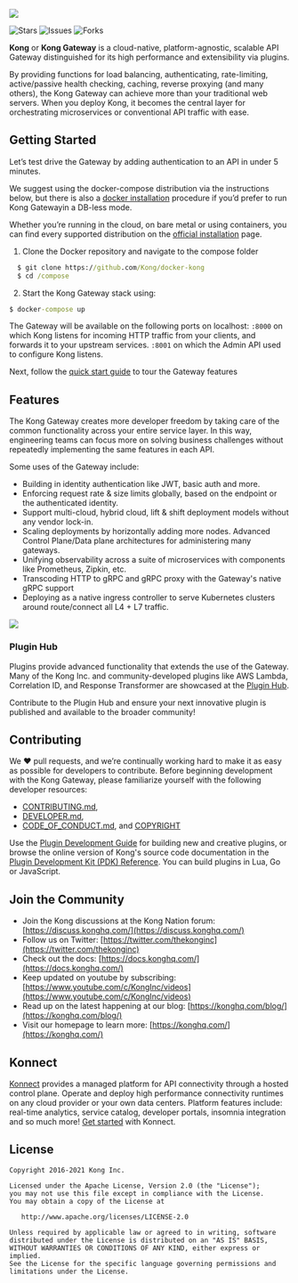 [![][kong-logo]][kong-url]

![Stars](https://img.shields.io/github/stars/Kong/kong?style=flat-square) ![Issues](https://img.shields.io/github/issues/Kong/kong?style=flat-square) ![Forks](https://img.shields.io/github/forks/Kong/kong?style=flat-square)


**Kong** or **Kong Gateway** is a cloud-native, platform-agnostic, scalable API Gateway distinguished for its high performance and extensibility via plugins.

By providing functions for load balancing, authenticating, rate-limiting, active/passive health checking, caching, reverse proxying (and many others), the Kong Gateway can achieve more than your traditional web servers. When you deploy Kong, it becomes the central layer for orchestrating microservices or conventional API traffic with ease.

## Getting Started

Let’s test drive the Gateway by adding authentication to an API in under 5 minutes.

We suggest using the docker-compose distribution via the instructions below, but there is also a [docker installation](https://docs.konghq.com/install/docker/) procedure if you’d prefer to run Kong Gatewayin a DB-less mode. 

Whether you’re running in the cloud, on bare metal or using containers, you can find every supported distribution on the [official installation](https://konghq.com/install/#kong-community) page.

1) Clone the Docker repository and navigate to the compose folder
```cmd
  $ git clone https://github.com/Kong/docker-kong
  $ cd /compose
```

2) Start the Kong Gateway stack using:
```cmd
$ docker-compose up
```

The Gateway will be available on the following ports on localhost:
`:8000` on which Kong listens for incoming HTTP traffic from your clients, and forwards it to your upstream services.
`:8001` on which the Admin API used to configure Kong listens.

Next, follow the [quick start guide](https://docs.konghq.com/gateway-oss/latest/getting-started/configuring-a-service/
) to tour the Gateway features

## Features

The Kong Gateway creates more developer freedom by taking care of the common functionality across your entire service layer. In this way, engineering teams can focus more on solving business challenges without repeatedly implementing the same features in each API. 

Some uses of the Gateway include:
- Building in identity authentication like JWT, basic auth and more.
- Enforcing request rate & size limits globally, based on the endpoint or the authenticated identity.
- Support multi-cloud, hybrid cloud, lift & shift deployment models without any vendor lock-in.
- Scaling deployments by horizontally adding more nodes. Advanced Control Plane/Data plane architectures for administering many gateways.
- Unifying observability across a suite of microservices with components like Prometheus, Zipkin, etc.
- Transcoding HTTP to gRPC and gRPC proxy with the Gateway's native gRPC support
- Deploying as a native ingress controller to serve Kubernetes clusters around route/connect all L4 + L7 traffic.

[![][kong-benefits]][kong-url]

### Plugin Hub
Plugins provide advanced functionality that extends the use of the Gateway. Many of the Kong Inc. and community-developed plugins like AWS Lambda, Correlation ID, and Response Transformer are showcased at the [Plugin Hub](https://docs.konghq.com/hub/). 

Contribute to the Plugin Hub and ensure your next innovative plugin is published and available to the broader community!

## Contributing

We ❤️  pull requests, and we’re continually working hard to make it as easy as possible for developers to contribute. Before beginning development with the Kong Gateway, please familiarize yourself with the following developer resources:
- [CONTRIBUTING.md](https://github.com/Kong/kong/blob/master/CONTRIBUTING.md),
- [DEVELOPER.md](https://github.com/Kong/kong/blob/master/DEVELOPER.md),
- [CODE_OF_CONDUCT.md](https://github.com/Kong/kong/blob/master/CODE_OF_CONDUCT.md), and [COPYRIGHT](https://github.com/Kong/kong/blob/master/COPYRIGHT)

Use the [Plugin Development Guide](https://docs.konghq.com/latest/plugin-development/) for building new and creative plugins, or browse the online version of Kong's source code documentation in the [Plugin Development Kit (PDK) Reference](https://docs.konghq.com/latest/pdk/). You can build plugins in Lua, Go or JavaScript.

## Join the Community

- Join the Kong discussions at the Kong Nation forum: [https://discuss.konghq.com/](https://discuss.konghq.com/)
- Follow us on Twitter: [https://twitter.com/thekonginc](https://twitter.com/thekonginc)
- Check out the docs: [https://docs.konghq.com/](https://docs.konghq.com/)
- Keep updated on youtube by subscribing: [https://www.youtube.com/c/KongInc/videos](https://www.youtube.com/c/KongInc/videos)
- Read up on the latest happening at our blog: [https://konghq.com/blog/](https://konghq.com/blog/)
- Visit our homepage to learn more: [https://konghq.com/](https://konghq.com/)

## Konnect
[Konnect](https://konghq.com/kong-konnect/) provides a managed platform for API connectivity through a hosted control plane. Operate and deploy high performance connectivity runtimes on any cloud provider or your own data centers. Platform features include: real-time analytics, service catalog, developer portals, insomnia integration and so much more! [Get started](https://konghq.com/get-started/) with Konnect.

## License

```
Copyright 2016-2021 Kong Inc.

Licensed under the Apache License, Version 2.0 (the "License");
you may not use this file except in compliance with the License.
You may obtain a copy of the License at

   http://www.apache.org/licenses/LICENSE-2.0

Unless required by applicable law or agreed to in writing, software
distributed under the License is distributed on an "AS IS" BASIS,
WITHOUT WARRANTIES OR CONDITIONS OF ANY KIND, either express or implied.
See the License for the specific language governing permissions and
limitations under the License.
```

[kong-url]: https://konghq.com/
[kong-logo]: https://konghq.com/wp-content/uploads/2018/05/kong-logo-github-readme.png
[kong-benefits]: https://konghq.com/wp-content/uploads/2018/05/kong-benefits-github-readme.png
[kong-master-builds]: https://hub.docker.com/r/kong/kong/tags
[badge-action-url]: https://github.com/Kong/kong/actions
[badge-action-image]: https://github.com/Kong/kong/workflows/Build%20&%20Test/badge.svg

[busted]: https://github.com/Olivine-Labs/busted
[luacheck]: https://github.com/mpeterv/luacheck
